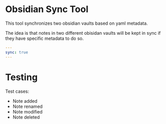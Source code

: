 # Obsidian Sync Tool

This tool synchronizes two obsidian vaults based on yaml metadata.

The idea is that notes in two different obisidan vaults will be kept in sync if they have specific metadata to do so.

```yaml
---
sync: true
---
```

# Testing

Test cases:
- Note added
- Note renamed
- Note modified
- Note deleted